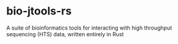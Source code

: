 # bio-jtools-rs
A suite of bioinformatics tools for interacting with high throughput sequencing (HTS) data, written entirely in Rust
